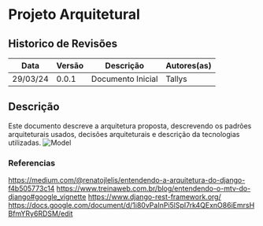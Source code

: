 # Projeto Arquitetural

## Historico de Revisões
Data | Versão | Descrição | Autores(as) |
-----|--------|-----------|-------------|
29/03/24 | 0.0.1 | Documento Inicial | Tallys |

## Descrição
Este documento descreve a arquitetura proposta, descrevendo os padrões arquiteturais usados, decisões arquiteturais e descrição da tecnologias utilizadas.
![Model](https://github.com/tallysdev/eventSync/assets/91434644/7bc11a40-8e81-456a-bd53-612034b3338d)

### Referencias
https://medium.com/@renatojlelis/entendendo-a-arquitetura-do-django-f4b505773c14
https://www.treinaweb.com.br/blog/entendendo-o-mtv-do-django#google_vignette
https://www.django-rest-framework.org/
https://docs.google.com/document/d/1i80vPaInPi5lSpI7rk4QExnO86iEmrsHBfmYRy6RDSM/edit
